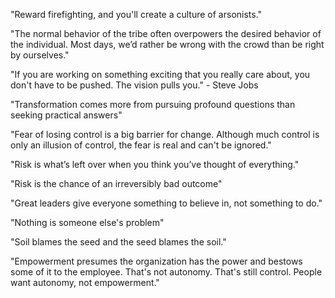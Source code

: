 "Reward firefighting, and you'll create a culture of arsonists."

"The normal behavior of the tribe often overpowers the desired behavior of the individual. Most days, we’d rather be wrong with the crowd than be right by ourselves."

"If you are working on something exciting that you really care about, you don't have to be pushed. The vision pulls you." - Steve Jobs

"Transformation comes more from pursuing profound questions than seeking practical answers"

"Fear of losing control is a big barrier for change. Although much control is only an illusion of control, the fear is real and can't be ignored."

"Risk is what’s left over when you think you’ve thought of everything."

"Risk is the chance of an irreversibly bad outcome"

"Great leaders give everyone something to believe in, not something to do."

"Nothing is someone else's problem"

"Soil blames the seed and the seed blames the soil."

"Empowerment presumes the organization has the power and bestows some of it to the employee. That's not autonomy. That's still control. People want autonomy, not empowerment."
